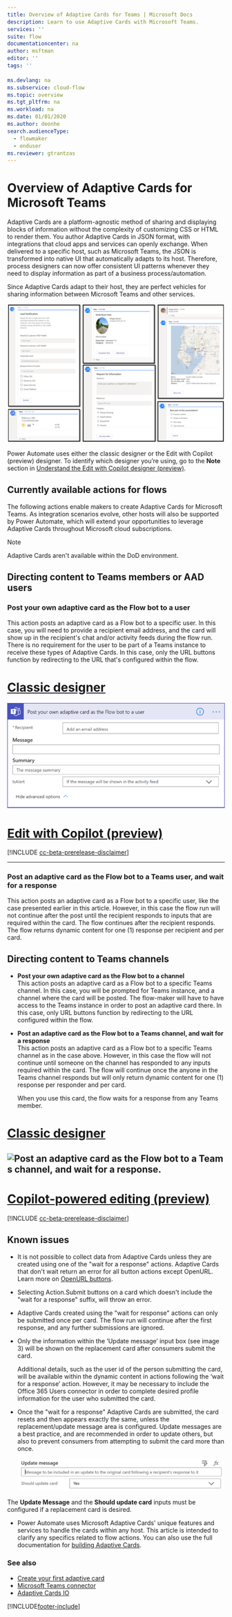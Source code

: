 ```yaml
---
title: Overview of Adaptive Cards for Teams | Microsoft Docs
description: Learn to use Adaptive Cards with Microsoft Teams.
services: ''
suite: flow
documentationcenter: na
author: msftman
editor: ''
tags: ''

ms.devlang: na
ms.subservice: cloud-flow
ms.topic: overview
ms.tgt_pltfrm: na
ms.workload: na
ms.date: 01/01/2020
ms.author: deonhe
search.audienceType: 
  - flowmaker
  - enduser
ms.reviewer: gtrantzas
---
```

# Overview of Adaptive Cards for Microsoft Teams

Adaptive Cards are a platform-agnostic method of sharing and displaying blocks of information without the complexity of customizing CSS or HTML to render them. You author Adaptive Cards in JSON format, with integrations that cloud apps and services can openly exchange. When delivered to a specific host, such as Microsoft Teams, the JSON is transformed into native UI that automatically adapts to its host. Therefore, process designers can now offer consistent UI patterns whenever they need to display information as part of a business process/automation.

Since Adaptive Cards adapt to their host, they are perfect vehicles for sharing information between Microsoft Teams and other services.

  ![A screenshot of Adaptive Cards.](media/adaptive-cards/multi-adaptive-cards.png)

Power Automate uses either the classic designer or the Edit with Copilot (preview) designer. To identify which designer you’re using, go to the **Note** section in [Understand the Edit with Copilot designer (preview)](../flows-designer.md).

## Currently available actions for flows
 
The following actions enable makers to create Adaptive Cards for Microsoft Teams. As integration scenarios evolve, other hosts will also be supported by Power Automate, which will extend your opportunities to leverage Adaptive Cards throughout Microsoft cloud subscriptions.

> [!NOTE]
> Adaptive Cards aren't available within the DoD environment.
 
## Directing content to Teams members or AAD users
 
### Post your own adaptive card as the Flow bot to a user

  This action posts an adaptive card as a Flow bot to a specific user. In this case, you will need to provide a recipient email address, and the card will show up in the recipient's chat and/or activity feeds during the flow run. There is no requirement for the user to be part of a Teams instance to receive these types of Adaptive Cards. In this case, only the URL buttons function by redirecting to the URL that's configured within the flow.

# [Classic designer](#tab/classic-designer)

  ![Samples of adaptive cards.](media/adaptive-cards/top.png)

# [Edit with Copilot (preview)](#tab/edit-with-copilot)

[!INCLUDE [cc-beta-prerelease-disclaimer](../includes/cc-beta-prerelease-disclaimer.md)]

---

### Post an adaptive card as the Flow bot to a Teams user, and wait for a response

This action posts an adaptive card as a Flow bot to a specific user, like the case presented earlier in this article. However, in this case the flow run will not continue after the post until the recipient responds to inputs that are required within the card. The flow continues after the recipient responds. The flow returns dynamic content for one (1) response per recipient and per card.

## Directing content to Teams channels
 
- **Post your own adaptive card as the Flow bot to a channel**  
  This action posts an adaptive card as a Flow bot to a specific Teams channel. In this case, you will be prompted for Teams instance, and a channel where the card will be posted. The flow-maker will have to have access to the Teams instance in order to post an adaptive card there. In this case, only URL buttons function by redirecting to the URL configured within the flow.
 
- **Post an adaptive card as the Flow bot to a Teams channel, and wait for a response**  
  This action posts an adaptive card as a Flow bot to a specific Teams channel as in the case above. However, in this case the flow will not continue until someone on the channel has responded to any inputs required within the card. The flow will continue once the anyone in the Teams channel responds but will only return dynamic content for one (1) response per responder and per card.

    When you use this card, the flow waits for a response from any Teams member.



# [Classic designer](#tab/classic-designer)

![Post an adaptive card as the Flow bot to a Teams channel, and wait for a response.](media/adaptive-cards/bottom.png)
---

# [Copilot-powered editing (preview)](#tab/copilot-powered-designer)

[!INCLUDE [cc-beta-prerelease-disclaimer](./includes/cc-beta-prerelease-disclaimer.md)]


## Known issues
 
- It is not possible to collect data from Adaptive Cards unless they are created using one of the "wait for a response" actions. Adaptive Cards that don't wait return an error for all button actions except OpenURL. Learn more on [OpenURL buttons](https://adaptivecards.io/explorer/Action.OpenUrl.html). 

- Selecting Action.Submit buttons on a card which doesn't include the "wait for a response" suffix, will throw an error.
 
- Adaptive Cards created using the "wait for response" actions can only be submitted once per card. The flow run will continue after the first response, and any further submissions are ignored.
 
- Only the information within the ‘Update message’ input box (see image 3) will be shown on the replacement card after consumers submit the card.

  Additional details, such as the user id of the person submitting the card, will be available within the dynamic content in actions following the ‘wait for a response’ action. However, it may be necessary to include the Office 365 Users connector in order to complete desired profile information for the user who submitted the card.
 
- Once the "wait for a response" Adaptive Cards are submitted, the card resets and then appears exactly the same, unless the replacement/update message area is configured. Update messages are a best practice, and are recommended in order to update others, but also to prevent consumers from attempting to submit the card more than once.
 
   ![Update message.](media/adaptive-cards/update-message.png) 
 

The **Update Message** and the **Should update card** inputs must be configured if a replacement card is desired.
 
- Power Automate uses Microsoft Adaptive Cards' unique features and services to handle the cards within any host. This article is intended to clarify any specifics related to flow actions. You can also use the full documentation for [building Adaptive Cards](/adaptive-cards/).
 
### See also 
 
- [Create your first adaptive card](./create-adaptive-cards.md)
- [Microsoft Teams connector](/connectors/teams/)
- [Adaptive Cards IO](/adaptive-cards) 



[!INCLUDE[footer-include](includes/footer-banner.md)]
